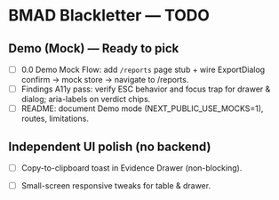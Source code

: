 # BMAD Blackletter — TODO

## Demo (Mock) — Ready to pick
- [ ] 0.0 Demo Mock Flow: add `/reports` page stub + wire ExportDialog confirm → mock store → navigate to /reports.
- [ ] Findings A11y pass: verify ESC behavior and focus trap for drawer & dialog; aria-labels on verdict chips.
- [ ] README: document Demo mode (NEXT_PUBLIC_USE_MOCKS=1), routes, limitations.

## Independent UI polish (no backend)
- [ ] Copy-to-clipboard toast in Evidence Drawer (non-blocking).
- [ ] Small-screen responsive tweaks for table & drawer.

